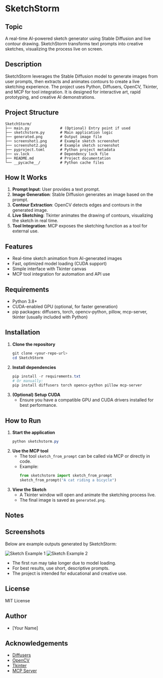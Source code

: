 # SketchStorm

## Topic
A real-time AI-powered sketch generator using Stable Diffusion and live contour drawing. SketchStorm transforms text prompts into creative sketches, visualizing the process live on screen.

## Description
SketchStorm leverages the Stable Diffusion model to generate images from user prompts, then extracts and animates contours to create a live sketching experience. The project uses Python, Diffusers, OpenCV, Tkinter, and MCP for tool integration. It is designed for interactive art, rapid prototyping, and creative AI demonstrations.

## Project Structure
```
SketchStorm/
├── main.py              # (Optional) Entry point if used
├── sketchstorm.py       # Main application logic
├── generated.png        # Output image file
├── screenshot1.png      # Example sketch screenshot
├── screenshot2.png      # Example sketch screenshot
├── pyproject.toml       # Python project metadata
├── uv.lock              # Dependency lock file
├── README.md            # Project documentation
└── __pycache__/         # Python cache files
```

## How It Works
1. **Prompt Input**: User provides a text prompt.
2. **Image Generation**: Stable Diffusion generates an image based on the prompt.
3. **Contour Extraction**: OpenCV detects edges and contours in the generated image.
4. **Live Sketching**: Tkinter animates the drawing of contours, visualizing the sketch in real time.
5. **Tool Integration**: MCP exposes the sketching function as a tool for external use.

## Features
- Real-time sketch animation from AI-generated images
- Fast, optimized model loading (CUDA support)
- Simple interface with Tkinter canvas
- MCP tool integration for automation and API use

## Requirements
- Python 3.8+
- CUDA-enabled GPU (optional, for faster generation)
- pip packages: diffusers, torch, opencv-python, pillow, mcp-server, tkinter (usually included with Python)

## Installation
1. **Clone the repository**
   ```powershell
   git clone <your-repo-url>
   cd SketchStorm
   ```
2. **Install dependencies**
   ```powershell
   pip install -r requirements.txt
   # Or manually:
   pip install diffusers torch opencv-python pillow mcp-server
   ```
3. **(Optional) Setup CUDA**
   - Ensure you have a compatible GPU and CUDA drivers installed for best performance.

## How to Run
1. **Start the application**
   ```powershell
   python sketchstorm.py
   ```
2. **Use the MCP tool**
   - The tool `sketch_from_prompt` can be called via MCP or directly in code.
   - Example:
     ```python
     from sketchstorm import sketch_from_prompt
     sketch_from_prompt("A cat riding a bicycle")
     ```
3. **View the Sketch**
   - A Tkinter window will open and animate the sketching process live.
   - The final image is saved as `generated.png`.

## Notes

## Screenshots
Below are example outputs generated by SketchStorm:

![Sketch Example 1](screenshot1.png)
![Sketch Example 2](screenshot2.png)

- The first run may take longer due to model loading.
- For best results, use short, descriptive prompts.
- The project is intended for educational and creative use.

## License
MIT License

## Author
- [Your Name]

## Acknowledgements
- [Diffusers](https://github.com/huggingface/diffusers)
- [OpenCV](https://opencv.org/)
- [Tkinter](https://docs.python.org/3/library/tkinter.html)
- [MCP Server](https://github.com/modelcontext/mcp-server)
